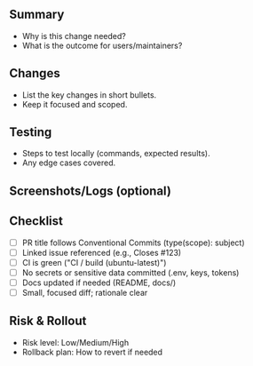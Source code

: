 <!-- Use a Conventional Commit title, e.g., feat(toolchain): add PDF renderer -->

## Summary
- Why is this change needed?
- What is the outcome for users/maintainers?

## Changes
- List the key changes in short bullets.
- Keep it focused and scoped.

## Testing
- Steps to test locally (commands, expected results).
- Any edge cases covered.

## Screenshots/Logs (optional)
<!-- Paste images or relevant logs if helpful. -->

## Checklist
- [ ] PR title follows Conventional Commits (type(scope): subject)
- [ ] Linked issue referenced (e.g., Closes #123)
- [ ] CI is green ("CI / build (ubuntu-latest)")
- [ ] No secrets or sensitive data committed (.env, keys, tokens)
- [ ] Docs updated if needed (README, docs/)
- [ ] Small, focused diff; rationale clear

## Risk & Rollout
- Risk level: Low/Medium/High
- Rollback plan: How to revert if needed

